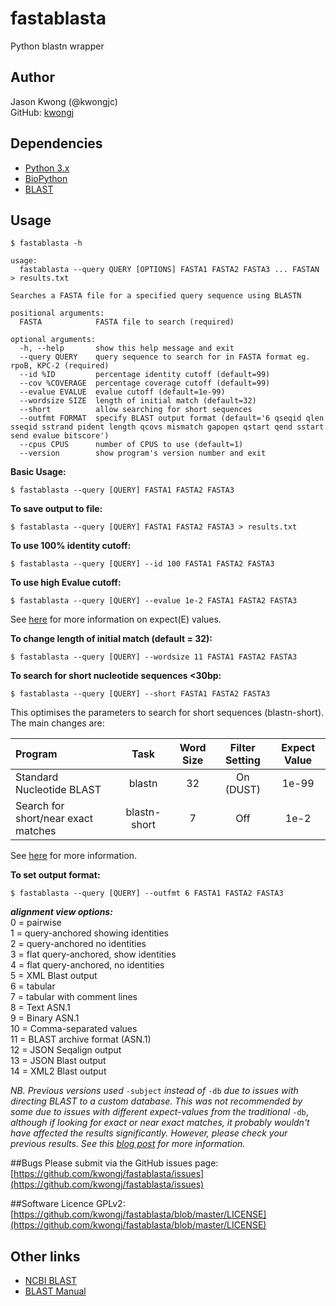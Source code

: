 # fastablasta
Python blastn wrapper

## Author
Jason Kwong (@kwongjc)  
GitHub: [kwongj](https://github.com/kwongj)  

## Dependencies
* [Python 3.x](https://www.python.org/downloads/)
* [BioPython](http://biopython.org/wiki/Main_Page)
* [BLAST](https://blast.ncbi.nlm.nih.gov/Blast.cgi?PAGE_TYPE=BlastDocs&DOC_TYPE=Download)

## Usage
`$ fastablasta -h`
```
usage: 
  fastablasta --query QUERY [OPTIONS] FASTA1 FASTA2 FASTA3 ... FASTAN > results.txt

Searches a FASTA file for a specified query sequence using BLASTN

positional arguments:
  FASTA            FASTA file to search (required)

optional arguments:
  -h, --help       show this help message and exit
  --query QUERY    query sequence to search for in FASTA format eg. rpoB, KPC-2 (required)
  --id %ID         percentage identity cutoff (default=99)
  --cov %COVERAGE  percentage coverage cutoff (default=99)
  --evalue EVALUE  evalue cutoff (default=1e-99)
  --wordsize SIZE  length of initial match (default=32)
  --short          allow searching for short sequences
  --outfmt FORMAT  specify BLAST output format (default='6 qseqid qlen sseqid sstrand pident length qcovs mismatch gapopen qstart qend sstart send evalue bitscore')
  --cpus CPUS      number of CPUS to use (default=1)
  --version        show program's version number and exit
```



**Basic Usage:**  

`$ fastablasta --query [QUERY] FASTA1 FASTA2 FASTA3`  


**To save output to file:**  

`$ fastablasta --query [QUERY] FASTA1 FASTA2 FASTA3 > results.txt`  


**To use 100% identity cutoff:**  

`$ fastablasta --query [QUERY] --id 100 FASTA1 FASTA2 FASTA3`  


**To use high Evalue cutoff:**  

`$ fastablasta --query [QUERY] --evalue 1e-2 FASTA1 FASTA2 FASTA3`  

See [here](http://blast.ncbi.nlm.nih.gov/Blast.cgi?CMD=Web&PAGE_TYPE=BlastDocs&DOC_TYPE=FAQ#expect) for more information on expect(E) values.  


**To change length of initial match (default = 32):**  

`$ fastablasta --query [QUERY] --wordsize 11 FASTA1 FASTA2 FASTA3`  


**To search for short nucleotide sequences <30bp:**  

`$ fastablasta --query [QUERY] --short FASTA1 FASTA2 FASTA3`  

This optimises the parameters to search for short sequences (blastn-short). The main changes are:  

| Program                             |     Task     | Word Size | Filter Setting | Expect Value |  
|:----------------------------------- |:------------:|:---------:|:--------------:|:------------:|  
| Standard Nucleotide BLAST           |    blastn    |    32     |   On (DUST)    |     1e-99    |  
| Search for short/near exact matches | blastn-short |     7     |      Off       |      1e-2    |  

See [here](http://www.ncbi.nlm.nih.gov/BLAST/Why.shtml) for more information.  


**To set output format:**  

`$ fastablasta --query [QUERY] --outfmt 6 FASTA1 FASTA2 FASTA3`  

***alignment view options:***  
0 = pairwise  
1 = query-anchored showing identities  
2 = query-anchored no identities  
3 = flat query-anchored, show identities  
4 = flat query-anchored, no identities  
5 = XML Blast output  
6 = tabular  
7 = tabular with comment lines  
8 = Text ASN.1  
9 = Binary ASN.1  
10 = Comma-separated values  
11 = BLAST archive format (ASN.1)  
12 = JSON Seqalign output  
13 = JSON Blast output  
14 = XML2 Blast output  


*NB. Previous versions used* `-subject` *instead of* `-db` *due to issues with directing BLAST to a custom database. This was not recommended by some due to issues with different expect-values from the traditional* `-db`, *although if looking for exact or near exact matches, it probably wouldn't have affected the results significantly. However, please check your previous results.
See this [blog post](http://blastedbio.blogspot.com.au/2012/05/blast-ingoring-search-space-size-for-e.html) for more information.*

##Bugs
Please submit via the GitHub issues page: [https://github.com/kwongj/fastablasta/issues](https://github.com/kwongj/fastablasta/issues)  

##Software Licence
GPLv2: [https://github.com/kwongj/fastablasta/blob/master/LICENSE](https://github.com/kwongj/fastablasta/blob/master/LICENSE)

## Other links
* [NCBI BLAST](http://blast.ncbi.nlm.nih.gov/Blast.cgi)
* [BLAST Manual](http://www.ncbi.nlm.nih.gov/books/NBK279690/)

